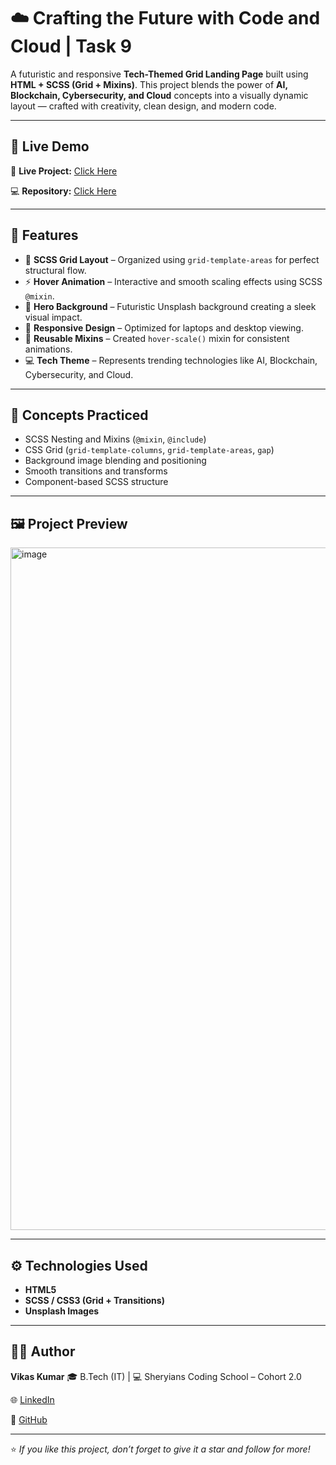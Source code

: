 # ☁️ Crafting the Future with Code and Cloud | Task 9

A futuristic and responsive **Tech-Themed Grid Landing Page** built using **HTML + SCSS (Grid + Mixins)**.
This project blends the power of **AI, Blockchain, Cybersecurity, and Cloud** concepts into a visually dynamic layout — crafted with creativity, clean design, and modern code.

---

## 🚀 Live Demo

🔗 **Live Project:** [Click Here](https://vikaskumar098.github.io/Task-9/)

💻 **Repository:** [Click Here](https://github.com/vikaskumar098/Task-9.git)

---

## 🎨 Features

* 🧱 **SCSS Grid Layout** – Organized using `grid-template-areas` for perfect structural flow.
* ⚡ **Hover Animation** – Interactive and smooth scaling effects using SCSS `@mixin`.
* 🌄 **Hero Background** – Futuristic Unsplash background creating a sleek visual impact.
* 🎯 **Responsive Design** – Optimized for laptops and desktop viewing.
* 🔁 **Reusable Mixins** – Created `hover-scale()` mixin for consistent animations.
* 💻 **Tech Theme** – Represents trending technologies like AI, Blockchain, Cybersecurity, and Cloud.

---

## 🧠 Concepts Practiced

* SCSS Nesting and Mixins (`@mixin`, `@include`)
* CSS Grid (`grid-template-columns`, `grid-template-areas`, `gap`)
* Background image blending and positioning
* Smooth transitions and transforms
* Component-based SCSS structure

---

## 🖼️ Project Preview

<img width="1913" height="1092" alt="image" src="https://github.com/user-attachments/assets/eed17173-59b4-4a21-aa24-dac65c4d8be4" />


---

## ⚙️ Technologies Used

* **HTML5**
* **SCSS / CSS3 (Grid + Transitions)**
* **Unsplash Images**

---

## 👨‍💻 Author

**Vikas Kumar**
🎓 B.Tech (IT) | 💻 Sheryians Coding School – Cohort 2.0

🌐 [LinkedIn](https://www.linkedin.com/in/vikas0905)

📂 [GitHub](https://github.com/vikaskumar098)

---

⭐ *If you like this project, don’t forget to give it a star and follow for more!*
